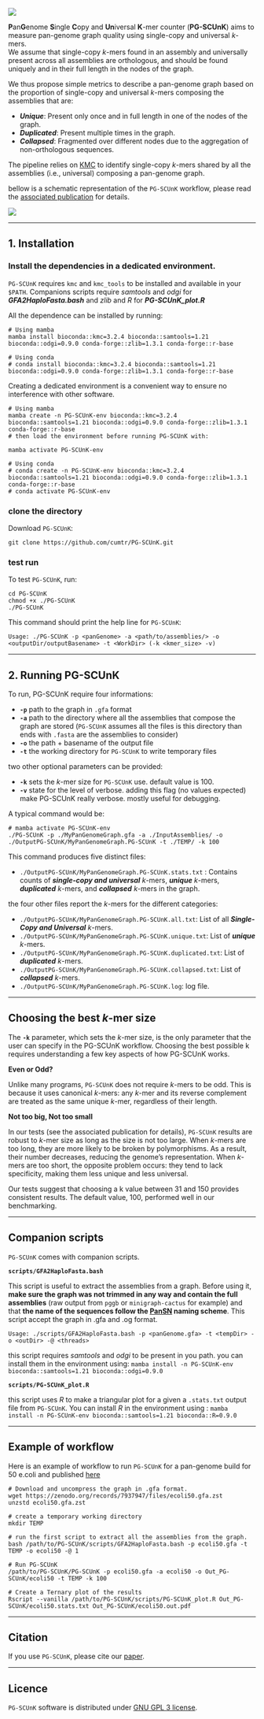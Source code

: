 ![](images/PG-SCUnK_logo.png)

**P**an**G**enome **S**ingle **C**opy and **Un**iversal **K**-mer counter (**PG-SCUnK**) aims to measure pan-genome graph quality using single-copy and universal *k*-mers.  
We assume that single-copy *k*-mers found in an assembly and universally present across all assemblies are orthologous, and should be found uniquely and in their full length in the nodes of the graph.

We thus propose simple metrics to describe a pan-genome graph based on the proportion of single-copy and universal *k*-mers composing the assemblies that are:
- _**Unique**_: Present only once and in full length in one of the nodes of the graph.
- _**Duplicated**_: Present multiple times in the graph.
- _**Collapsed**_: Fragmented over different nodes due to the aggregation of non-orthologous sequences.

The pipeline relies on [KMC](https://github.com/refresh-bio/KMC) to identify single-copy *k*-mers shared by all the assemblies (i.e., universal) composing a pan-genome graph.

bellow is a schematic representation of the `PG-SCUnK` workflow, please read the [associated publication](https://www.biorxiv.org/content/10.1101/2025.04.03.646777v1) for details.

![](images/PG-SCUnK_workflow.png)

---

## 1. Installation

### Install the dependencies in a dedicated environment.

`PG-SCUnK` requires `kmc` and `kmc_tools`  to be installed and available in your `$PATH`.
Companions scripts require _samtools_ and _odgi_ for **_GFA2HaploFasta.bash_** and _zlib_ and _R_ for **_PG-SCUnK_plot.R_**

All the dependence can be installed by running:

```
# Using mamba 
mamba install bioconda::kmc=3.2.4 bioconda::samtools=1.21 bioconda::odgi=0.9.0 conda-forge::zlib=1.3.1 conda-forge::r-base 

# Using conda
# conda install bioconda::kmc=3.2.4 bioconda::samtools=1.21 bioconda::odgi=0.9.0 conda-forge::zlib=1.3.1 conda-forge::r-base
```

Creating a dedicated environment is a convenient way to ensure no interference with other software.

```
# Using mamba 
mamba create -n PG-SCUnK-env bioconda::kmc=3.2.4 bioconda::samtools=1.21 bioconda::odgi=0.9.0 conda-forge::zlib=1.3.1 conda-forge::r-base
# then load the environment before running PG-SCUnK with:

mamba activate PG-SCUnK-env

# Using conda
# conda create -n PG-SCUnK-env bioconda::kmc=3.2.4 bioconda::samtools=1.21 bioconda::odgi=0.9.0 conda-forge::zlib=1.3.1 conda-forge::r-base
# conda activate PG-SCUnK-env
```

### clone the directory

Download `PG-SCUnK`:

```
git clone https://github.com/cumtr/PG-SCUnK.git
```

### test run

To test `PG-SCUnK`, run:

```
cd PG-SCUnK
chmod +x ./PG-SCUnK
./PG-SCUnK
```

This command should print the help line for `PG-SCUnK`:

`Usage: ./PG-SCUnK -p <panGenome> -a <path/to/assemblies/> -o <outputDir/outputBasename> -t <WorkDir> (-k <kmer_size> -v)`

---

## 2. Running PG-SCUnK

To run, PG-SCUnK require four informations:
- **`-p`** path to the graph in `.gfa` format
- **`-a`** path to the directory where all the assemblies that compose the graph are stored (`PG-SCUnK` assumes all the files is this directory than ends with `.fasta` are the assemblies to consider)
- **`-o`** the path + basename of the output file
- **`-t`** the working directory for `PG-SCUnK` to write temporary files

two other optional parameters can be provided: 
- **`-k`** sets the *k*-mer size for `PG-SCUnK` use. default value is 100.
- **`-v`** state for the level of verbose. adding this flag (no values expected) make PG-SCUnK really verbose. mostly useful for debugging.

A typical command would be:
```
# mamba activate PG-SCUnK-env
./PG-SCUnK -p ./MyPanGenomeGraph.gfa -a ./InputAssemblies/ -o ./OutputPG-SCUnK/MyPanGenomeGraph.PG-SCUnK -t ./TEMP/ -k 100
```

This command produces five distinct files:

- `./OutputPG-SCUnK/MyPanGenomeGraph.PG-SCUnK.stats.txt` : Contains counts of _**single-copy and universal**_ *k*-mers, _**unique**_ *k*-mers, _**duplicated**_ *k*-mers, and _**collapsed**_ *k*-mers in the graph.

the four other files report the *k*-mers for the different categories:

- `./OutputPG-SCUnK/MyPanGenomeGraph.PG-SCUnK.all.txt`: List of all _**Single-Copy and Universal**_ *k*-mers.
- `./OutputPG-SCUnK/MyPanGenomeGraph.PG-SCUnK.unique.txt`: List of _**unique**_ *k*-mers.
- `./OutputPG-SCUnK/MyPanGenomeGraph.PG-SCUnK.duplicated.txt`: List of _**duplicated**_ *k*-mers.
- `./OutputPG-SCUnK/MyPanGenomeGraph.PG-SCUnK.collapsed.txt`: List of _**collapsed**_ *k*-mers.
- `./OutputPG-SCUnK/MyPanGenomeGraph.PG-SCUnK.log`: log file.

---

## Choosing the best *k*-mer size

The **`-k`** parameter, which sets the *k*-mer size, is the only parameter that the user can specify in the PG-SCUnK workflow.
Choosing the best possible k requires understanding a few key aspects of how PG-SCUnK works.

**Even or Odd?**

Unlike many programs, `PG-SCUnK` does not require *k*-mers to be odd. This is because it uses canonical *k*-mers: any *k*-mer and its reverse complement are treated as the same unique *k*-mer, regardless of their length.

**Not too big, Not too small**

In our tests (see the associated publication for details), `PG-SCUnK` results are robust to *k*-mer size as long as the size is not too large.
When *k*-mers are too long, they are more likely to be broken by polymorphisms. As a result, their number decreases, reducing the genome’s representation.
When *k*-mers are too short, the opposite problem occurs: they tend to lack specificity, making them less unique and less universal.

Our tests suggest that choosing a k value between 31 and 150 provides consistent results.
The default value, 100, performed well in our benchmarking.

---

## Companion scripts

`PG-SCUnK` comes with companion scripts.

**`scripts/GFA2HaploFasta.bash`**

This script is useful to extract the assemblies from a graph. Before using it, **make sure the graph was not trimmed in any way and contain the full assemblies** (raw output from `pggb` or `minigraph-cactus` for example) and that **the name of the sequences follow the [PanSN](https://github.com/pangenome/PanSN-spec) naming scheme**. This script accept the graph in .gfa and .og format.

`Usage: ./scripts/GFA2HaploFasta.bash -p <panGenome.gfa> -t <tempDir> -o <outDir> -@ <threads>`

this script requires _samtools_ and _odgi_ to be present in you path. you can install them in the environment using: 
`mamba install -n PG-SCUnK-env bioconda::samtools=1.21 bioconda::odgi=0.9.0`

**`scripts/PG-SCUnK_plot.R`**

this script uses _R_ to make a triangular plot for a given a `.stats.txt` output file from `PG-SCUnK`.
You can install _R_ in the environment using : 
`mamba install -n PG-SCUnK-env bioconda::samtools=1.21 bioconda::R=0.9.0`

---

## Example of workflow

Here is an example of workflow to run `PG-SCUnK` for a pan-genome build for 50 e.coli and published [here](https://www.nature.com/articles/s41592-024-02430-3)

```
# Download and uncompress the graph in .gfa format.
wget https://zenodo.org/records/7937947/files/ecoli50.gfa.zst
unzstd ecoli50.gfa.zst 

# create a temporary working directory
mkdir TEMP

# run the first script to extract all the assemblies from the graph.
bash /path/to/PG-SCUnK/scripts/GFA2HaploFasta.bash -p ecoli50.gfa -t TEMP -o ecoli50 -@ 1

# Run PG-SCUnK
/path/to/PG-SCUnK/PG-SCUnK -p ecoli50.gfa -a ecoli50 -o Out_PG-SCUnK/ecoli50 -t TEMP -k 100

# Create a Ternary plot of the results
Rscript --vanilla /path/to/PG-SCUnK/scripts/PG-SCUnK_plot.R Out_PG-SCUnK/ecoli50.stats.txt Out_PG-SCUnK/ecoli50.out.pdf
```

---

## Citation

If you use `PG-SCUnK`, please cite our [paper](https://www.biorxiv.org/content/10.1101/2025.04.03.646777v1).

---

## Licence

`PG-SCUnK` software is distributed under [GNU GPL 3 license](https://www.gnu.org/licenses/gpl-3.0.txt).
